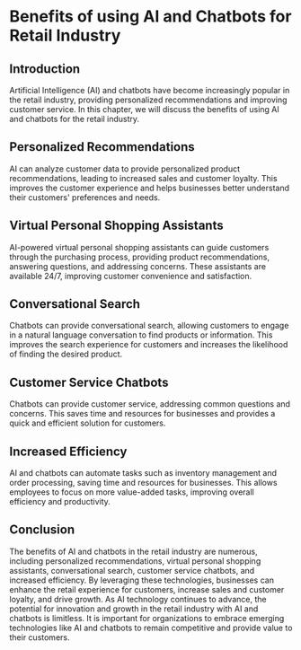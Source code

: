 Benefits of using AI and Chatbots for Retail Industry
================================================================================================================

Introduction
------------

Artificial Intelligence (AI) and chatbots have become increasingly popular in the retail industry, providing personalized recommendations and improving customer service. In this chapter, we will discuss the benefits of using AI and chatbots for the retail industry.

Personalized Recommendations
----------------------------

AI can analyze customer data to provide personalized product recommendations, leading to increased sales and customer loyalty. This improves the customer experience and helps businesses better understand their customers' preferences and needs.

Virtual Personal Shopping Assistants
------------------------------------

AI-powered virtual personal shopping assistants can guide customers through the purchasing process, providing product recommendations, answering questions, and addressing concerns. These assistants are available 24/7, improving customer convenience and satisfaction.

Conversational Search
---------------------

Chatbots can provide conversational search, allowing customers to engage in a natural language conversation to find products or information. This improves the search experience for customers and increases the likelihood of finding the desired product.

Customer Service Chatbots
-------------------------

Chatbots can provide customer service, addressing common questions and concerns. This saves time and resources for businesses and provides a quick and efficient solution for customers.

Increased Efficiency
--------------------

AI and chatbots can automate tasks such as inventory management and order processing, saving time and resources for businesses. This allows employees to focus on more value-added tasks, improving overall efficiency and productivity.

Conclusion
----------

The benefits of AI and chatbots in the retail industry are numerous, including personalized recommendations, virtual personal shopping assistants, conversational search, customer service chatbots, and increased efficiency. By leveraging these technologies, businesses can enhance the retail experience for customers, increase sales and customer loyalty, and drive growth. As AI technology continues to advance, the potential for innovation and growth in the retail industry with AI and chatbots is limitless. It is important for organizations to embrace emerging technologies like AI and chatbots to remain competitive and provide value to their customers.
